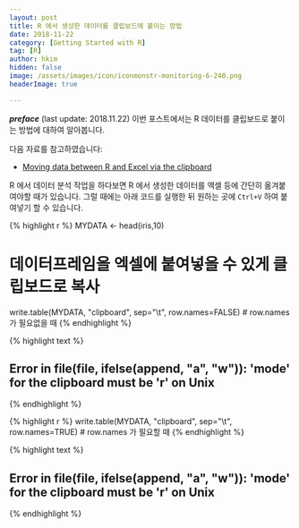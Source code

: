 ```yaml
---
layout: post  
title: R 에서 생성한 데이터를 클립보드에 붙이는 방법  
date: 2018-11-22  
category: [Getting Started with R]  
tag: [R]  
author: hkim  
hidden: false
image: /assets/images/icon/iconmonstr-monitoring-6-240.png
headerImage: true

---
```


***preface*** (last update: 2018.11.22) 이번 포스트에서는 R 데이터를 클립보드로 붙이는 방법에 대하여 알아봅니다.

다음 자료를 참고하였습니다:  
- [Moving data between R and Excel via the clipboard](https://www.johndcook.com/blog/r_excel_clipboard/)

R 에서 데이터 분석 작업을 하다보면 R 에서 생성한 데이터를 엑셀 등에 간단히 옮겨붙여야할 때가 있습니다. 그럴 때에는 아래 코드를 실행한 뒤 원하는 곳에 `Ctrl+V` 하여 붙여넣기 할 수 있습니다.



{% highlight r %}
MYDATA <- head(iris,10)

# 데이터프레임을 엑셀에 붙여넣을 수 있게 클립보드로 복사
write.table(MYDATA, "clipboard", sep="\t", row.names=FALSE) # row.names 가 필요없을 때 
{% endhighlight %}



{% highlight text %}
## Error in file(file, ifelse(append, "a", "w")): 'mode' for the clipboard must be 'r' on Unix
{% endhighlight %}



{% highlight r %}
write.table(MYDATA, "clipboard", sep="\t", row.names=TRUE)  # row.names 가 필요할 때 
{% endhighlight %}



{% highlight text %}
## Error in file(file, ifelse(append, "a", "w")): 'mode' for the clipboard must be 'r' on Unix
{% endhighlight %}
<!-- Sys.setlocale('LC_ALL','C') 를 사용하면 Warning 을 없앨 수 있다 -->
